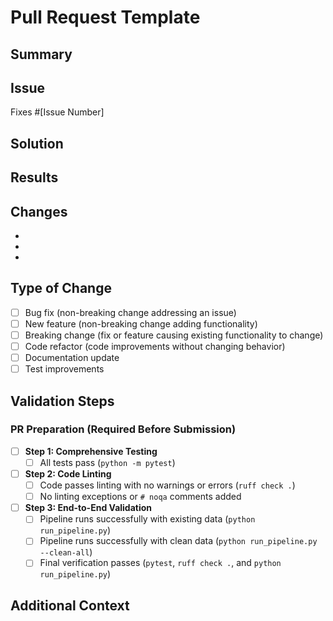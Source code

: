 # Pull Request Template

## Summary
<!-- Provide a brief summary of the changes introduced by this PR -->

## Issue
<!-- Link to the issue this PR addresses, if applicable, or a description of the problem solved -->
Fixes #[Issue Number]

## Solution
<!-- Describe the solution you designed and how it functions. -->

## Results
<!-- Compare/contrast the before & after of this PR.  Be quantitative if possible. -->

## Changes
<!-- List the specific changes made in this PR -->
- 
- 
- 

## Type of Change
<!-- Mark the types of changes introduced in this PR -->
- [ ] Bug fix (non-breaking change addressing an issue)
- [ ] New feature (non-breaking change adding functionality)
- [ ] Breaking change (fix or feature causing existing functionality to change)
- [ ] Code refactor (code improvements without changing behavior)
- [ ] Documentation update
- [ ] Test improvements

## Validation Steps
<!-- Describe the testing process you've followed to validate your changes -->
### PR Preparation (Required Before Submission)
- [ ] **Step 1: Comprehensive Testing**
  - [ ] All tests pass (`python -m pytest`)

- [ ] **Step 2: Code Linting**
  - [ ] Code passes linting with no warnings or errors (`ruff check .`)
  - [ ] No linting exceptions or `# noqa` comments added

- [ ] **Step 3: End-to-End Validation**
  - [ ] Pipeline runs successfully with existing data (`python run_pipeline.py`)
  - [ ] Pipeline runs successfully with clean data (`python run_pipeline.py --clean-all`)
  - [ ] Final verification passes (`pytest`, `ruff check .`, and `python run_pipeline.py`)

## Additional Context
<!-- Add any other context about the PR here including future considerations.m-->
